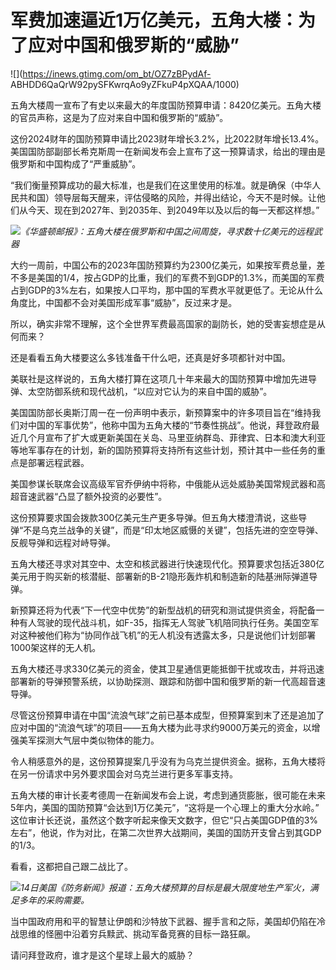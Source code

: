 # 军费加速逼近1万亿美元，五角大楼：为了应对中国和俄罗斯的“威胁”

![](https://inews.gtimg.com/om_bt/OZ7zBPydAf-
ABHDD6QaQrW92pySFKwrqAo9yZFkuP4pXQAA/1000)

五角大楼周一宣布了有史以来最大的年度国防预算申请：8420亿美元。五角大楼的官员声称，这是为了应对来自中国和俄罗斯的“威胁”。

这份2024财年的国防预算申请比2023财年增长3.2%，比2022财年增长13.4%。美国国防部副部长希克斯周一在新闻发布会上宣布了这一预算请求，给出的理由是俄罗斯和中国构成了“严重威胁”。

“我们衡量预算成功的最大标准，也是我们在这里使用的标准。就是确保（中华人民共和国）领导层每天醒来，评估侵略的风险，并得出结论，今天不是时候。让他们从今天、现在到2027年、到2035年、到2049年以及以后的每一天都这样想。”

![](https://inews.gtimg.com/om_bt/OLzDZxJ7JvDTemFP1Nnicrj7c-1HpHx6_agYBqmgkuoIEAA/1000)_《华盛顿邮报》：五角大楼在俄罗斯和中国之间周旋，寻求数十亿美元的远程武器_

大约一周前，中国公布的2023年国防预算约为2300亿美元，如果按军费总量，差不多是美国的1/4，按占GDP的比重，我们的军费不到GDP的1.3%，而美国的军费占到GDP的3%左右，如果按人口平均，那中国的军费水平就更低了。无论从什么角度比，中国都不会对美国形成军事“威胁”，反过来才是。

所以，确实非常不理解，这个全世界军费最高国家的副防长，她的受害妄想症是从何而来？

还是看看五角大楼要这么多钱准备干什么吧，还真是好多项都针对中国。

美联社是这样说的，五角大楼打算在这项几十年来最大的国防预算中增加先进导弹、太空防御系统和现代战机，“以应对它认为的来自中国的威胁”。

美国国防部长奥斯汀周一在一份声明中表示，新预算案中的许多项目旨在“维持我们对中国的军事优势”，他称中国为五角大楼的“节奏性挑战”。他说，拜登政府最近几个月宣布了扩大或更新美国在关岛、马里亚纳群岛、菲律宾、日本和澳大利亚等地军事存在的计划，新的国防预算将支持所有这些计划，预计其中一些任务的重点是部署远程武器。

美国参谋长联席会议高级军官乔伊纳中将称，中俄能从远处威胁美国常规武器和高超音速武器“凸显了额外投资的必要性”。

这份预算要求国会拨款300亿美元生产更多导弹。但五角大楼澄清说，这些导弹“不是乌克兰战争的关键”，而是“印太地区威慑的关键”，包括先进的空空导弹、反舰导弹和远程对峙导弹。

五角大楼还寻求对其空中、太空和核武器进行快速现代化。预算要求包括近380亿美元用于购买新的核潜艇、部署新的B-21隐形轰炸机和制造新的陆基洲际弹道导弹。

新预算还将为代表“下一代空中优势”的新型战机的研究和测试提供资金，将配备一种有人驾驶的现代战斗机，如F-35，指挥无人驾驶飞机陪同执行任务。美国空军对这种被他们称为“协同作战飞机”的无人机没有透露太多，只是说他们计划部署1000架这样的无人机。

五角大楼还寻求330亿美元的资金，使其卫星通信更能抵御干扰或攻击，并将迅速部署新的导弹预警系统，以协助探测、跟踪和防御中国和俄罗斯的新一代高超音速导弹。

尽管这份预算申请在中国“流浪气球”之前已基本成型，但预算案到末了还是追加了应对中国的“流浪气球”的项目——五角大楼为此寻求约9000万美元的资金，以增强美军探测大气层中类似物体的能力。

令人稍感意外的是，这份预算提案几乎没有为乌克兰提供资金。据称，五角大楼将在另一份请求中另外要求国会对乌克兰进行更多军事支持。

五角大楼的审计长麦考德周一在新闻发布会上说，考虑到通货膨胀，很可能在未来5年内，美国的国防预算“会达到1万亿美元”，“这将是一个心理上的重大分水岭。”
这位审计长还说，虽然这个数字听起来像天文数字，但它“只占美国GDP值的3%左右”，他说，作为对比，在第二次世界大战期间，美国的国防开支曾占到其GDP的1/3。

看看，这都把自己跟二战比了。

![](https://inews.gtimg.com/om_bt/OIMHD12a3ndjD-_2gPcEmIl5J0zX5YC-8ZbgINVXRnGLwAA/1000)_14日美国《防务新闻》报道：五角大楼预算的目标是最大限度地生产军火，满足多年的采购需要。_

当中国政府用和平的智慧让伊朗和沙特放下武器、握手言和之际，美国却仍陷在冷战思维的怪圈中沿着穷兵黩武、挑动军备竞赛的目标一路狂飙。

请问拜登政府，谁才是这个星球上最大的威胁？

